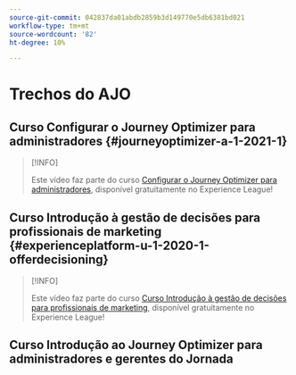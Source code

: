 ```yaml
---
source-git-commit: 042837da01abdb2859b3d149770e5db6381bd021
workflow-type: tm+mt
source-wordcount: '82'
ht-degree: 10%

---
```

# Trechos do AJO

## Curso Configurar o Journey Optimizer para administradores {#journeyoptimizer-a-1-2021-1}

>[!INFO]
>
> Este vídeo faz parte do curso [Configurar o Journey Optimizer para administradores](https://experienceleague.adobe.com/docs/courses/using/journeyoptimizer-a-1-2021-1.html), disponível gratuitamente no Experience League!

## Curso Introdução à gestão de decisões para profissionais de marketing {#experienceplatform-u-1-2020-1-offerdecisioning}

>[!INFO]
>
> Este vídeo faz parte do curso [Curso Introdução à gestão de decisões para profissionais de marketing](https://experienceleague.adobe.com/docs/courses/using/experienceplatform-u-1-2020-1-offerdecisioning.html?lang=pt-BR), disponível gratuitamente no Experience League!

## Curso Introdução ao Journey Optimizer para administradores e gerentes do Jornada
